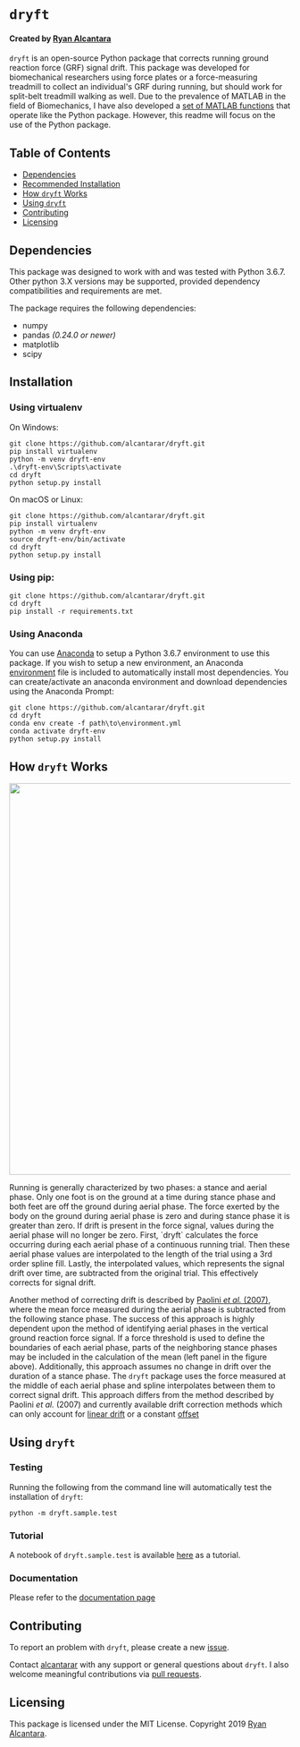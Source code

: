 # `dryft`
#### Created by [Ryan Alcantara](https://alcantarar.github.io)    

`dryft` is an open-source Python package that corrects running ground reaction force (GRF) 
signal drift. This package was developed for biomechanical researchers using force plates
or a force-measuring treadmill to collect an individual's GRF during running, but should work for split-belt treadmill
walking as well. Due to the prevalence of MATLAB in the field of Biomechanics, I have also developed a [set of
MATLAB functions](MATLAB) that operate like the Python package. However, this readme will 
focus on the use of the Python package.

## Table of Contents
* [Dependencies](#dependencies)
* [Recommended Installation](#recommended-installation)
* [How `dryft` Works](#how-dryft-works)
* [Using `dryft`](#using-dryft)
* [Contributing](#contributing)
* [Licensing](#licensing)

## Dependencies
This package was designed to work with and was tested with Python 3.6.7. 
Other python 3.X versions may be supported, provided dependency compatibilities and requirements are met.

The package requires the following dependencies: 
* numpy
* pandas *(0.24.0 or newer)*
* matplotlib
* scipy

## Installation
### Using virtualenv
On Windows:
```
git clone https://github.com/alcantarar/dryft.git
pip install virtualenv
python -m venv dryft-env
.\dryft-env\Scripts\activate
cd dryft
python setup.py install
```
On macOS or Linux:
```
git clone https://github.com/alcantarar/dryft.git
pip install virtualenv
python -m venv dryft-env
source dryft-env/bin/activate
cd dryft
python setup.py install
```
### Using pip:
```
git clone https://github.com/alcantarar/dryft.git
cd dryft
pip install -r requirements.txt
```
### Using Anaconda
You can use [Anaconda](https://www.anaconda.com/distribution/#download-section) to setup a Python 3.6.7 
environment to use this package. If you wish to setup a new environment, an Anaconda [environment](environment.yml) 
file is included to automatically install most dependencies. 
You can create/activate an anaconda environment and download dependencies using the Anaconda Prompt: 
```
git clone https://github.com/alcantarar/dryft.git
cd dryft
conda env create -f path\to\environment.yml
conda activate dryft-env
python setup.py install
```

## How `dryft` Works
<p align="center">
<img src="https://raw.githubusercontent.com/alcantarar/dryft/master/documentation/JOSS_submission/example_JOSS.png" width="700">
</p>  
Running is generally characterized by two phases: a stance and aerial phase. Only one foot is on the ground at a time during 
stance phase and both feet are off the ground during aerial phase. The force exerted by the body on the ground during 
aerial phase is zero and during stance phase it is greater than zero. If drift is present in the force signal, values 
during the aerial phase will no longer be zero. First, `dryft` calculates the force occurring during each aerial phase of
a continuous running trial. Then these aerial phase values are interpolated to the length of the trial using a 3rd order
spline fill. Lastly, the interpolated values, which represents the signal drift over time, are subtracted from the original 
trial. This effectively corrects for signal drift.

Another method of correcting drift is described by [Paolini *et al.* (2007)](https://www.ncbi.nlm.nih.gov/pubmed/16759895), 
where the mean force measured during the aerial phase is subtracted from the following stance phase. The success of this 
approach is highly dependent upon the method of identifying aerial phases in the vertical ground reaction force signal. If a 
force threshold is used to define the boundaries of each aerial phase, parts of the neighboring stance phases may 
be included in the calculation of the mean (left panel in the figure above). Additionally, this approach assumes no change in drift over the duration of a 
stance phase. The `dryft` package uses the force measured at the middle of each aerial phase
and spline interpolates between them to correct signal drift. This approach differs from the method described by Paolini 
*et al.* (2007) and currently available drift correction methods which can only account for 
[linear drift](https://docs.scipy.org/doc/scipy/reference/generated/scipy.signal.detrend.html) or a constant 
[offset](https://www.c-motion.com/v3dwiki/index.php/FP_ZERO) 

## Using `dryft`

### Testing
Running the following from the command line will automatically test the installation of `dryft`:
```
python -m dryft.sample.test
```

### Tutorial
A notebook of `dryft.sample.test` is available [here](https://alcantarar.github.io/dryft/test.html) as a tutorial.

### Documentation
Please refer to the [documentation page](https://alcantarar.github.io/dryft/index.html)

## Contributing
To report an problem with `dryft`, please create a new [issue](https://github.com/alcantarar/dryft/issues).

Contact [alcantarar](https://github.com/alcantarar) with any support or general questions about `dryft`. I also welcome
meaningful contributions via [pull requests](https://github.com/alcantarar/dryft/pulls).

## Licensing

This package is licensed under the MIT License. Copyright 2019 [Ryan Alcantara](https://alcantarar.github.io).
